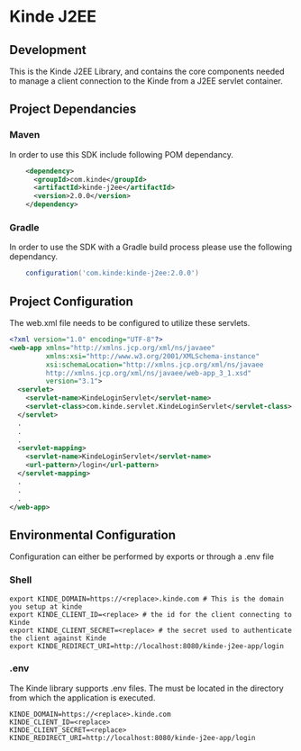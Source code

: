 # Kinde J2EE

## Development

This is the Kinde J2EE Library, and contains the core components needed to manage a client connection to the Kinde from a J2EE servlet container.

## Project Dependancies

### Maven
In order to use this SDK include following POM dependancy.
```xml
    <dependency>
      <groupId>com.kinde</groupId>
      <artifactId>kinde-j2ee</artifactId>
      <version>2.0.0</version>
    </dependency>
```
### Gradle
In order to use the SDK with a Gradle build process please use the following dependancy.
```groovy
    configuration('com.kinde:kinde-j2ee:2.0.0')
```

## Project Configuration
The web.xml file needs to be configured to utilize these servlets.

```xml
<?xml version="1.0" encoding="UTF-8"?>
<web-app xmlns="http://xmlns.jcp.org/xml/ns/javaee"
         xmlns:xsi="http://www.w3.org/2001/XMLSchema-instance"
         xsi:schemaLocation="http://xmlns.jcp.org/xml/ns/javaee
         http://xmlns.jcp.org/xml/ns/javaee/web-app_3_1.xsd"
         version="3.1">
  <servlet>
    <servlet-name>KindeLoginServlet</servlet-name>
    <servlet-class>com.kinde.servlet.KindeLoginServlet</servlet-class>
  </servlet>
  .
  .
  .
  <servlet-mapping>
    <servlet-name>KindeLoginServlet</servlet-name>
    <url-pattern>/login</url-pattern>
  </servlet-mapping>
  .
  .
  .
</web-app>
```

## Environmental Configuration
Configuration can either be performed by exports or through a .env file

### Shell
```shell
export KINDE_DOMAIN=https://<replace>.kinde.com # This is the domain you setup at kinde
export KINDE_CLIENT_ID=<replace> # the id for the client connecting to Kinde
export KINDE_CLIENT_SECRET=<replace> # the secret used to authenticate the client against Kinde
export KINDE_REDIRECT_URI=http://localhost:8080/kinde-j2ee-app/login
```

### .env
The Kinde library supports .env files. The must be located in the directory from which the application is executed.
```shell
KINDE_DOMAIN=https://<replace>.kinde.com
KINDE_CLIENT_ID=<replace>
KINDE_CLIENT_SECRET=<replace>
KINDE_REDIRECT_URI=http://localhost:8080/kinde-j2ee-app/login
```
